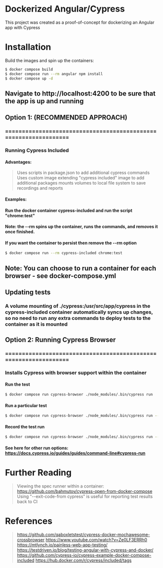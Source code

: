 # Dockerized Angular/Cypress

This project was created as a proof-of-concept for dockerizing an Angular app with Cypress

# Installation

Build the images and spin up the containers:

```sh
$ docker compose build
$ docker compose run --rm angular npm install
$ docker compose up -d
```

## Navigate to http://localhost:4200 to be sure that the app is up and running


## Option 1: (RECOMMENDED APPROACH)
### ================================================================
### Running Cypress Included

#### Advantages:
> Uses scripts in package.json to add additional cypress commands
> Uses custom image extending "cypress included" image to add additional packages
> mounts volumes to local file system to save recordings and reports

#### Examples:
#### Run the docker container cypress-included and run the script "chrome:test"
#### Note: the --rm spins up the container, runs the commands, and removes it once finished.
####     If you want the container to persist then remove the --rm option
```sh
$ docker compose run --rm cypress-included chrome:test
```

## Note: You can choose to run a container for each browser - see docker-compose.yml

## Updating tests
### A volume mounting of ./cypress:/usr/src/app/cypress in the cypress-included container automatically syncs up changes, so no need to run any extra commands to deploy tests to the container as it is mounted

## Option 2: Running Cypress Browser
### ================================================================
### Installs Cypress with browser support within the container

#### Run the test
```sh
$ docker compose run cypress-browser ./node_modules/.bin/cypress run
```

#### Run a particular test
```sh
$ docker compose run cypress-browser ./node_modules/.bin/cypress run --spec "cypress/integration/spec.js"
```

#### Record the test run
```sh
$ docker compose run cypress-browser ./node_modules/.bin/cypress run --record --key "cypress-test-key1"
```
#### See here for other run options:  https://docs.cypress.io/guides/guides/command-line#cypress-run

# Further Reading
> Viewing the spec runner within a container:
https://github.com/bahmutov/cypress-open-from-docker-compose
> Using "--exit-code-from cypress" is useful for reporting test results back to CI

# References

> https://github.com/qaboxletstest/cypress-docker-mochawesome-crossbrowser
> https://www.youtube.com/watch?v=Ze0LF3ERRh0
> https://mtlynch.io/painless-web-app-testing/
> https://testdriven.io/blog/testing-angular-with-cypress-and-docker/
> https://github.com/cypress-io/cypress-example-docker-compose-included
> https://hub.docker.com/r/cypress/included/tags
